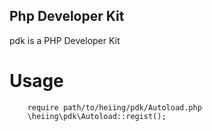 Php Developer Kit
-----------------

pdk is a PHP Developer Kit

Usage
=====

```
    require path/to/heiing/pdk/Autoload.php
    \heiing\pdk\Autoload::regist();
```
